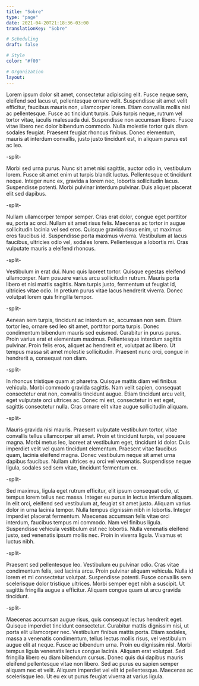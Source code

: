```yaml
---
title: "Sobre"
type: "page"
date: 2021-04-20T21:18:36-03:00
translationKey: "Sobre"

# Scheduling
draft: false

# Style
color: "#f00"

# Organization
layout:
---
```


Lorem ipsum dolor sit amet, consectetur adipiscing elit. Fusce neque sem, eleifend sed lacus ut, pellentesque ornare velit. Suspendisse sit amet velit efficitur, faucibus mauris non, ullamcorper lorem. Etiam convallis mollis nisl ac pellentesque. Fusce ac tincidunt turpis. Duis turpis neque, rutrum vel tortor vitae, iaculis malesuada dui. Suspendisse non accumsan libero. Fusce vitae libero nec dolor bibendum commodo. Nulla molestie tortor quis diam sodales feugiat. Praesent feugiat rhoncus finibus. Donec elementum, mauris at interdum convallis, justo justo tincidunt est, in aliquam purus est ac leo.

-split-

Morbi sed urna purus. Nunc sit amet nisi sagittis, auctor odio in, vestibulum lorem. Fusce sit amet enim ut turpis blandit luctus. Pellentesque et tincidunt neque. Integer nunc ex, gravida a lorem nec, lobortis sollicitudin lacus. Suspendisse potenti. Morbi pulvinar interdum pulvinar. Duis aliquet placerat elit sed dapibus.

-split-

Nullam ullamcorper tempor semper. Cras erat dolor, congue eget porttitor eu, porta ac orci. Nullam sit amet risus felis. Maecenas ac tortor in augue sollicitudin lacinia vel sed eros. Quisque gravida risus enim, ut maximus eros faucibus id. Suspendisse porta maximus viverra. Vestibulum at lacus faucibus, ultricies odio vel, sodales lorem. Pellentesque a lobortis mi. Cras vulputate mauris a eleifend rhoncus.

-split-

Vestibulum in erat dui. Nunc quis laoreet tortor. Quisque egestas eleifend ullamcorper. Nam posuere varius arcu sollicitudin rutrum. Mauris porta libero et nisi mattis sagittis. Nam turpis justo, fermentum ut feugiat id, ultricies vitae odio. In pretium purus vitae lacus hendrerit viverra. Donec volutpat lorem quis fringilla tempor.

-split-

Aenean sem turpis, tincidunt ac interdum ac, accumsan non sem. Etiam tortor leo, ornare sed leo sit amet, porttitor porta turpis. Donec condimentum bibendum mauris sed euismod. Curabitur in purus purus. Proin varius erat et elementum maximus. Pellentesque interdum sagittis pulvinar. Proin felis eros, aliquet ac hendrerit et, volutpat ac libero. Ut tempus massa sit amet molestie sollicitudin. Praesent nunc orci, congue in hendrerit a, consequat non diam.

-split-

In rhoncus tristique quam at pharetra. Quisque mattis diam vel finibus vehicula. Morbi commodo gravida sagittis. Nam velit sapien, consequat consectetur erat non, convallis tincidunt augue. Etiam tincidunt arcu velit, eget vulputate orci ultrices ac. Donec mi est, consectetur in est eget, sagittis consectetur nulla. Cras ornare elit vitae augue sollicitudin aliquam.

-split-

Mauris gravida nisi mauris. Praesent vulputate vestibulum tortor, vitae convallis tellus ullamcorper sit amet. Proin et tincidunt turpis, vel posuere magna. Morbi metus leo, laoreet at vestibulum eget, tincidunt id dolor. Duis imperdiet velit vel quam tincidunt elementum. Praesent vitae faucibus quam, lacinia eleifend magna. Donec vestibulum neque sit amet urna dapibus faucibus. Nullam ultrices eu orci vel venenatis. Suspendisse neque ligula, sodales sed sem vitae, tincidunt fermentum ex.

-split-

Sed maximus, ligula eget rutrum efficitur, elit ipsum consequat odio, ut tempus lorem tellus nec massa. Integer eu purus in lectus interdum aliquam. In elit orci, eleifend sed vestibulum at, feugiat sit amet justo. Aliquam varius dolor in urna lacinia tempor. Nulla tempus dignissim nibh in lobortis. Integer imperdiet placerat fermentum. Maecenas accumsan felis vitae orci interdum, faucibus tempus mi commodo. Nam vel finibus ligula. Suspendisse vehicula vestibulum est nec lobortis. Nulla venenatis eleifend justo, sed venenatis ipsum mollis nec. Proin in viverra ligula. Vivamus et luctus nibh.

-split-

Praesent sed pellentesque leo. Vestibulum eu pulvinar odio. Cras vitae condimentum felis, sed lacinia arcu. Proin pulvinar aliquam vehicula. Nulla id lorem et mi consectetur volutpat. Suspendisse potenti. Fusce convallis sem scelerisque dolor tristique ultrices. Morbi semper eget nibh a suscipit. Ut sagittis fringilla augue a efficitur. Aliquam congue quam ut arcu gravida tincidunt.

-split-

Maecenas accumsan augue risus, quis consequat lectus hendrerit eget. Quisque imperdiet tincidunt consectetur. Curabitur mattis dignissim nisi, ut porta elit ullamcorper nec. Vestibulum finibus mattis porta. Etiam sodales, massa a venenatis condimentum, tellus lectus mollis risus, vel vestibulum augue elit at neque. Fusce ac bibendum urna. Proin eu dignissim nisl. Morbi tempus ligula venenatis lectus congue lacinia. Aliquam erat volutpat. Sed fringilla libero eu diam bibendum cursus. Donec quis dui dapibus mauris eleifend pellentesque vitae non libero. Sed ac purus eu sapien semper aliquam nec et velit. Aliquam imperdiet vel elit id pellentesque. Maecenas ac scelerisque leo. Ut eu ex ut purus feugiat viverra at varius ligula.